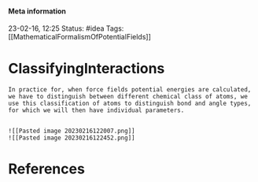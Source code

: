 #### Meta information
23-02-16, 12:25
Status: #idea
Tags: [[MathematicalFormalismOfPotentialFields]]



# ClassifyingInteractions


```ad-important
In practice for, when force fields potential energies are calculated, we have to distinguish between different chemical class of atoms, we use this classification of atoms to distinguish bond and angle types, for which we will then have individual parameters.


![[Pasted image 20230216122007.png]]
![[Pasted image 20230216122452.png]]
```




# References
